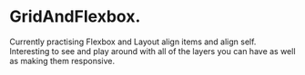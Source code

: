 # GridAndFlexbox. 
Currently practising Flexbox and Layout align items and align self.
Interesting to see and play around with all of the layers you can have as well as making them responsive.
